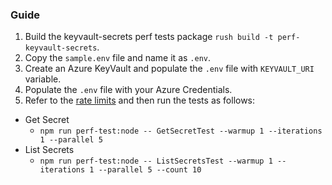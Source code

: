 ### Guide

1. Build the keyvault-secrets perf tests package `rush build -t perf-keyvault-secrets`.
2. Copy the `sample.env` file and name it as `.env`.
3. Create an Azure KeyVault and populate the `.env` file with `KEYVAULT_URI` variable.
4. Populate the `.env` file with your Azure Credentials.
5. Refer to the [rate limits](https://docs.microsoft.com/azure/key-vault/general/service-limits) and then run the tests as follows:

- Get Secret
  - `npm run perf-test:node -- GetSecretTest --warmup 1 --iterations 1 --parallel 5`
- List Secrets
  - `npm run perf-test:node -- ListSecretsTest --warmup 1 --iterations 1 --parallel 5 --count 10`
